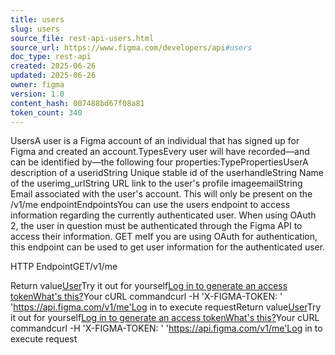 ```yaml
---
title: users
slug: users
source_file: rest-api-users.html
source_url: https://www.figma.com/developers/api#users
doc_type: rest-api
created: 2025-06-26
updated: 2025-06-26
owner: figma
version: 1.0
content_hash: 007488bd67f08a81
token_count: 340
---
```

UsersA user is a Figma account of an individual that has signed up for Figma and created an account.TypesEvery user will have recorded―and can be identified by―the following four properties:TypePropertiesUserA description of a useridString Unique stable id of the userhandleString Name of the userimg_urlString URL link to the user's profile imageemailString Email associated with the user's account. This will only be present on the /v1/me endpointEndpointsYou can use the users endpoint to access information regarding the currently authenticated user. When using OAuth 2, the user in question must be authenticated through the Figma API to access their information. GET meIf you are using OAuth for authentication, this endpoint can be used to get user information for the authenticated user.

HTTP EndpointGET/v1/me

Return value[User](#user-type)Try it out for yourself[Log in to generate an access token](/login?cont=/developers/docs)[What's this?](#access-tokens)Your cURL commandcurl -H 'X-FIGMA-TOKEN: <personal access token>' 'https://api.figma.com/v1/me'Log in to execute requestReturn value[User](#user-type)Try it out for yourself[Log in to generate an access token](/login?cont=/developers/docs)[What's this?](#access-tokens)Your cURL commandcurl -H 'X-FIGMA-TOKEN: <personal access token>' 'https://api.figma.com/v1/me'Log in to execute request